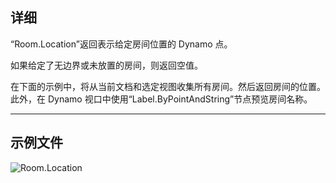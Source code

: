 ## 详细
“Room.Location”返回表示给定房间位置的 Dynamo 点。

如果给定了无边界或未放置的房间，则返回空值。

在下面的示例中，将从当前文档和选定视图收集所有房间。然后返回房间的位置。此外，在 Dynamo 视口中使用“Label.ByPointAndString”节点预览房间名称。

___
## 示例文件

![Room.Location](./Revit.Elements.Room.Location_img.jpg)

